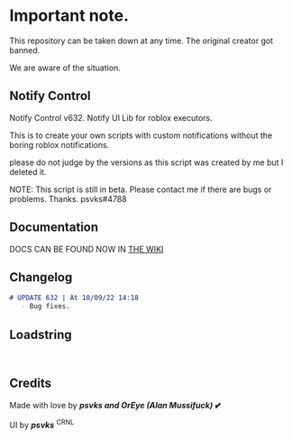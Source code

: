 # Important note.

This repository can be taken down at any time. The original creator got banned.

We are aware of the situation.


## Notify Control

Notify Control v632. Notify UI Lib for roblox executors.

This is to create your own scripts with custom notifications without the boring roblox notifications.

please do not judge by the versions as this script was created by me but I deleted it.

NOTE: This script is still in beta. Please contact me if there are bugs or problems. Thanks. psvks#4788

## Documentation
DOCS CAN BE FOUND NOW IN [THE WIKI](https://github.com/Obstronomic/NotifyControl/wiki/Documentation)

## Changelog
 
 ```markdown
# UPDATE 632 | At 10/09/22 14:18
    - Bug fixes.
```
 
## Loadstring

```lua
    
```

## Credits

Made with love by ***psvks and OrEye (Alan Mussifuck) 💕***

UI by ***psvks*** <sup>CRNL</sup>

